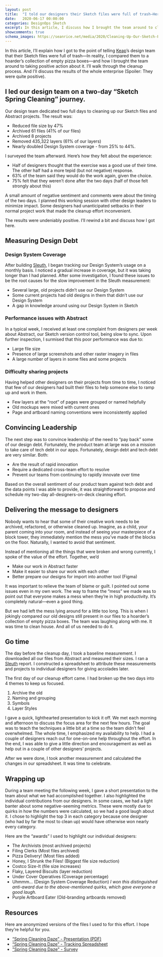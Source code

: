 ```yaml
---
layout: post
title:  "I told our designers their Sketch files were full of trash—Here’s what happened next"
date:   2020-06-17 00:00:00
categories: DesignOps Sketch
excerpt: In this article, I discuss how I brought the team around to cleaning up their Sketch files, and the results the team achieved from the effort
showcomments: true
schema_images: https://seanrice.net/media/2020/Cleaning-Up-Our-Sketch-Files.jpg
---
```


In this article, I’ll explain how I got to the point of telling [Keap](https://www.keap.com)’s design team that their Sketch files were full of trash—In reality, I compared them to a hoarder’s collection of empty pizza boxes—and how I brought the team around to taking positive action about it. I’ll walk through the cleanup process. And I’ll discuss the results of the whole enterprise (Spoiler: They were quite positive).

## I led our design team on a two-day “Sketch Spring Cleaning” journey.

Our design team dedicated two full days to cleaning up our Sketch files and Abstract projects. The result was:

- Reduced file size by 47%
- Archived 61 files (41% of our files)
- Archived 8 projects
- Removed 435,322 layers (61% of our layers)
- Nearly doubled Design System coverage - from 25% to 44%.

I surveyed the team afterward. Here’s how they felt about the experience:

- Half of designers thought that the exercise was a good use of their time. The other half had a more tepid (but not negative) response.
- 63% of the team said they would do the work again, given the choice.
- 75% felt that they weren’t done after the two days (half of those felt strongly about this)

A small amount of negative sentiment and comments were about the timing of the two days. I planned this working session with other design leaders to minimize impact. Some designers had unanticipated setbacks in their normal project work that made the cleanup effort inconvenient.

The results were undeniably positive. I’ll rewind a bit and discuss how I got here.

## Measuring Design Debt

### Design System Coverage

After building [Sleuth](/designops/sketch/2020/01/24/introducing-sleuth-for-sketch.html), I began tracking our Design System’s usage on a monthly basis. I noticed a gradual increase in coverage, but it was taking longer than I had planned. After some investigation, I found these issues to be the root causes for the slow improvement in the Sleuth measurement:

- Several large, old projects didn’t use our Design System
- Some current projects had old designs in them that didn’t use our Design System
- A gap in knowledge around using our Design System in Sketch

### Performance issues with Abstract

In a typical week, I received at least one complaint from designers per week about Abstract, our Sketch version control tool, being slow to sync. Upon further inspection, I surmised that this poor performance was due to:

- Large file size
- Presence of large screenshots and other raster imagery in files
- A large number of layers in some files and some projects

### Difficulty sharing projects

Having helped other designers on their projects from time to time, I noticed that few of our designers had built their files to help someone else to ramp up and work in them.

- Few layers at the “root” of pages were grouped or named helpfully
- Old mockups were mixed with current ones
- Page and artboard naming conventions were inconsistently applied

## Convincing Leadership

The next step was to convince leadership of the need to “pay back” some of our design debt. Fortunately, the product team at large was on a mission to take care of tech debt in our apps. Fortunately, design debt and tech debt are very similar. Both:

- Are the result of rapid innovation
- Require a dedicated cross-team effort to resolve
- Prevent our teams from continuing to rapidly innovate over time

Based on the overall sentiment of our product team against tech debt and the data points I was able to provide, it was straightforward to propose and schedule my two-day all-designers-on-deck cleaning effort.

## Delivering the message to designers

Nobody wants to hear that some of their creative work needs to be archived, refactored, or otherwise cleaned up. Imagine, as a child, your parent coming into your room, and instead of seeing your masterpiece of a block tower, they immediately mention the mess you’ve made of the blocks on the floor. Naturally, I wanted to avoid that sentiment.

Instead of mentioning all the things that were broken and wrong currently, I spoke of the value of the effort. Together, we’d

- Make our work in Abstract faster
- Make it easier to share our work with each other
- Better prepare our designs for import into another tool (Figma)

It was important to relieve the team of blame or guilt. I pointed out some issues even in my own work. The way to frame the “mess” we made was to point out that everyone makes a mess when they’re in high productivity. It’s completely natural—even a good thing.

But we had left the mess lying around for a little too long. This is when I jokingly compared our old designs still present in our files to a hoarder’s collection of empty pizza boxes. The team was laughing along with me. It was time to clean house. And all of us needed to do it.

## Go time

The day before the cleanup day, I took a baseline measurement. I downloaded all our files from Abstract and measured their sizes. I ran a [Sleuth](/designops/sketch/2020/01/24/introducing-sleuth-for-sketch.html) report. I constructed a spreadsheet to attribute these measurements and projects to individual designers for giving accolades later.

The first day of our cleanup effort came. I had broken up the two days into 4 themes to keep us focused.

1. Archive the old
2. Naming and grouping
3. Symbols
4. Layer Styles

I gave a quick, lighthearted presentation to kick it off. We met each morning and afternoon to discuss the focus area for the next few hours. The goal was to teach the techniques a little bit at a time so the team didn’t feel overwhelmed. The whole time, I emphasized my availability to help. I had a couple of designers reach out for one-on-one help throughout the effort. In the end, I was able to give a little direction and encouragement as well as help out in a couple of other designers’ projects.

After we were done, I took another measurement and calculated the changes in our spreadsheet. It was time to celebrate.

## Wrapping up

During a team meeting the following week, I gave a short presentation to the team about what we had accomplished together. I also highlighted the individual contributions from our designers. In some cases, we had a light banter about some negative-seeming metrics. These were mostly due to quirks in how the numbers were calculated, so we had a good laugh about it. I chose to highlight the top 3 in each category because one designer (who had by far the most to clean up) would have otherwise won nearly every category.

Here are the “awards” I used to highlight our individual designers:
- The Archivists (most archived projects)
- Filing Clerks (Most files archived)
- Pizza Delivery! (Most files added)
- Honey, I Shrunk the Files! (Biggest file size reduction)
- Costco Size-It (file size increases)
- Flaky, Layered Biscuits (layer reduction)
- Under Cover Operatives (Coverage percentage)
- Uhmmm… (Design System Coverage Reduction) <i>I won this distinguished anti-award due to the above-mentioned quirks, which gave everyone a good laugh.</i>
- Purple Artboard Eater (Old-branding artboards removed)

## Resources

Here are anonymized versions of the files I used to for this effort. I hope they’re helpful for you.

- [“Spring Cleaning Daze” - Presentation (PDF)](/media/2020/Spring_Cleaning_Daze-Anonymized.pdf)
- [“Spring Cleaning Daze” - Tracking Spreadsheet](/media/2020/Spring_Cleaning_Daze-Anonymized.xlsx)
- ["Spring Cleaning Daze" - Survey](https://forms.gle/bV7GWFzAs5PAQsa79)
